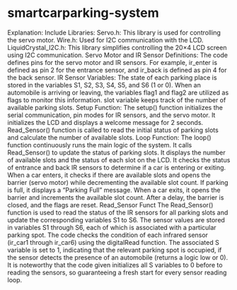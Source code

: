 # smartcarparking-system
Explanation:
Include Libraries:
Servo.h: This library is used for controlling the servo motor.
Wire.h: Used for I2C communication with the LCD.
LiquidCrystal_I2C.h: This library simplifies controlling the 20×4 LCD screen using I2C communication.
Servo Motor and IR Sensor Definitions:
The code defines pins for the servo motor and IR sensors. For example, ir_enter is defined as pin 2 for the entrance sensor, and ir_back is defined as pin 4 for the back sensor.
IR Sensor Variables:
The state of each parking place is stored in the variables S1, S2, S3, S4, S5, and S6 (1 or 0).
When an automobile is arriving or leaving, the variables flag1 and flag2 are utilized as flags to monitor this information.
slot variable keeps track of the number of available parking slots.
Setup Function:
The setup() function initializes the serial communication, pin modes for IR sensors, and the servo motor.
It initializes the LCD and displays a welcome message for 2 seconds.
Read_Sensor() function is called to read the initial status of parking slots and calculate the number of available slots.
Loop Function:
The loop() function continuously runs the main logic of the system.
It calls Read_Sensor() to update the status of parking slots.
It displays the number of available slots and the status of each slot on the LCD.
It checks the status of entrance and back IR sensors to determine if a car is entering or exiting.
When a car enters, it checks if there are available slots and opens the barrier (servo motor) while decrementing the available slot count. If parking is full, it displays a “Parking Full” message.
When a car exits, it opens the barrier and increments the available slot count.
After a delay, the barrier is closed, and the flags are reset.
Read_Sensor Funct
The Read_Sensor() function is used to read the status of the IR sensors for all parking slots and update the corresponding variables S1 to S6. The sensor values are stored in variables S1 through S6, each of which is associated with a particular parking spot. The code checks the condition of each infrared sensor (ir_car1 through ir_car6) using the digitalRead function. The associated S variable is set to 1, indicating that the relevant parking spot is occupied, if the sensor detects the presence of an automobile (returns a logic low or 0). It is noteworthy that the code given initializes all S variables to 0 before to reading the sensors, so guaranteeing a fresh start for every sensor reading loop.
